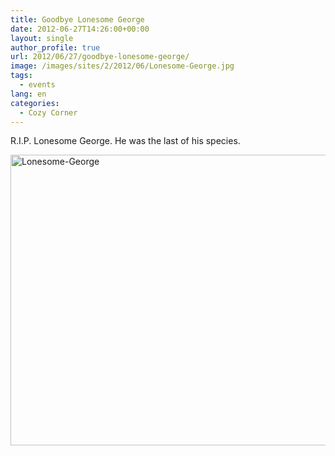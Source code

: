 ```yaml
---
title: Goodbye Lonesome George
date: 2012-06-27T14:26:00+00:00
layout: single
author_profile: true
url: 2012/06/27/goodbye-lonesome-george/
image: /images/sites/2/2012/06/Lonesome-George.jpg
tags:
  - events
lang: en
categories: 
  - Cozy Corner
---
```

R.I.P. Lonesome George. He was the last of his species.

[<img class="aligncenter size-full wp-image-158" alt="Lonesome-George" src="/images/2012/06/Lonesome-George.jpg" width="620" height="465" srcset="/images/sites/2/2012/06/Lonesome-George.jpg 620w, /images/sites/2/2012/06/Lonesome-George-300x225.jpg 300w" sizes="(max-width: 620px) 100vw, 620px" />](/images/2012/06/Lonesome-George.jpg)
